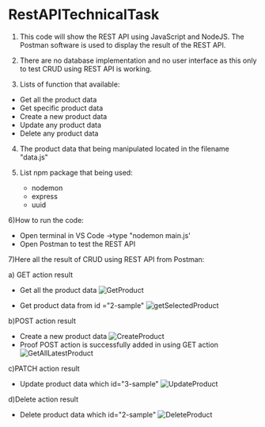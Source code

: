 # RestAPITechnicalTask

1) This code will show the REST API using JavaScript and NodeJS. The Postman software is used to display the result of the REST API.
2) There are no database implementation and no user interface as this only to test CRUD using REST API is working.

3) Lists of function that available:
- Get all the product data 
- Get specific product data 
- Create a new product data
- Update any product data
- Delete any product data

4) The product data that being manipulated located in the filename "data.js"

5) List npm package that being used:

   - nodemon
   - express
   - uuid

6)How to run the code:
   
- Open terminal in VS Code ->type "nodemon main.js'
- Open Postman to test the REST API

7)Here all the result of CRUD using REST API from Postman:

   a) GET action result

   - Get all the product data 
   ![GetProduct](https://user-images.githubusercontent.com/62758016/216759564-162850ef-baae-4741-9b70-1953d4d456a5.PNG)

   - Get product data from id ="2-sample"
   ![getSelectedProduct](https://user-images.githubusercontent.com/62758016/216766226-5dce83a2-b3c8-4457-a98b-97b16c0aa703.PNG)

   b)POST action result

   - Create a new product data
   ![CreateProduct](https://user-images.githubusercontent.com/62758016/216766276-5fdd4a40-95ff-4040-8073-500532ce3436.PNG)
   - Proof POST action is successfully added in using GET action 
   ![GetAllLatestProduct](https://user-images.githubusercontent.com/62758016/216766303-101a4cda-da8b-4965-88c4-ffb70c28ccae.PNG)

   c)PATCH action result

   - Update product data which id="3-sample"
   ![UpdateProduct](https://user-images.githubusercontent.com/62758016/216766307-c2ba43a5-006b-490a-aba9-a673828b0f31.PNG)
   
   d)Delete action result

   - Delete product data which id="2-sample"
   ![DeleteProduct](https://user-images.githubusercontent.com/62758016/216766332-852da394-9e14-4c5e-8527-2b861758937b.PNG)
